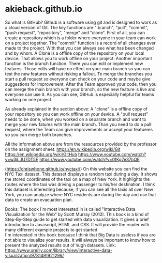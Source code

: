 # akieback.github.io
So what is GitHub? Github is a software using git and is designed to work as a cloud version of Git. The key functions are " branch", "pull", "commit", "push request", "repository", "merge" and "clone". First of all, you can create a repository which is a folder where everyone in your team can work on a project together. The "commit" function is a record of all changes ever made to the project. With that you can always see what has been changed and by whom. A Clone is a offline copy of the repository on your local device. That allows you to work offline on your project. Another important function is the branch function. There you can edit or implement new features. Those edits will have no effect on your main branch so you can test the new features without risking a fallout. To merge the branches you start a pull request so everyone can check on your code and maybe give suggestions for improvement. After the Team approved your code, then you can merge the main branch with your branch, so the new feature is live and everyone can use it. As you can see, GitHub is especially helpful for teams working on one project.

As already explained in the section above: A "clone" is a offline copy of your repository so you can work offline on your device. A "pull request" needs to be done, when you worked on a separate branch and want to merge your new fatures with the main branch. Than you need to do a pull request, where the Team can give improvements or accept your featueres so you can merge both branches.

All the information above are from the ressources provided by the professor on the assignment sheet.
https://en.wikipedia.org/wiki/Git
https://en.wikipedia.org/wiki/GitHub
https://www.youtube.com/watch?v=w3jLJU7DT5E
https://www.youtube.com/watch?v=0fKg7e37bQE

(https://chriswhong.github.io/nyctaxi/)
On this website you can find the NYC Taxi dataset. This dataset displays a random taxi during a day. It shows the stored coordinates of the taxi on a map of New York. It highlights the routes where the taxi was driving a passenger to his/her destination. I think this dataset is interesting because, if you can see all the taxis all over New York, you can analyze where NYC residents are during the day and use that data to create an evacuation plan.

Books:
The book I´m most interested in is called "Interactive Data Visualization for the Web" by Scott Murray (2013). This book is a kind of Step-By-Step guide to get started with data visualization. It gives a brief introduction to Javascript, HTML and CSS. It will provide the reader with many different example projects to get started.  
I´m interested in this book because I think that Big Data is useless if you are not able to visualize your results. It will always be important to know how to present the analyzed results out of hugh datasets.
Link: https://www.oreilly.com/library/view/interactive-data-visualization/9781491921296/
